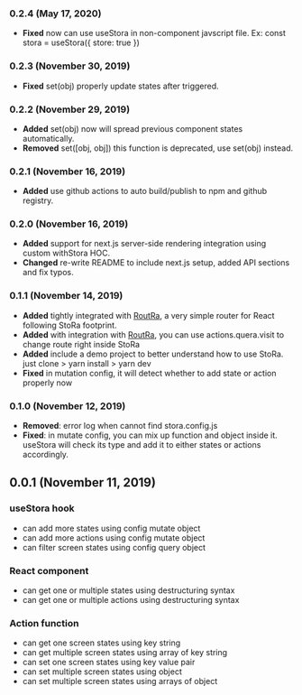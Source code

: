 ### 0.2.4 (May 17, 2020)

- **Fixed** now can use useStora in non-component javscript file. Ex: const stora = useStora({ store: true })

### 0.2.3 (November 30, 2019)

- **Fixed** set(obj) properly update states after triggered.

### 0.2.2 (November 29, 2019)

- **Added** set(obj) now will spread previous component states automatically.
- **Removed** set([obj, obj]) this function is deprecated, use set(obj) instead.

### 0.2.1 (November 16, 2019)

- **Added** use github actions to auto build/publish to npm and github registry.

### 0.2.0 (November 16, 2019)

- **Added** support for next.js server-side rendering integration using custom withStora HOC.
- **Changed** re-write README to include next.js setup, added API sections and fix typos.

### 0.1.1 (November 14, 2019)

- **Added** tightly integrated with [RoutRa](https://github.com/rawewhat/routra), a very simple router for React following StoRa footprint.
- **Added** with integration with [RoutRa](https://github.com/rawewhat/routra), you can use actions.quera.visit to change route right inside StoRa
- **Added** include a demo project to better understand how to use StoRa. just clone > yarn install > yarn dev
- **Fixed** in mutation config, it will detect whether to add state or action properly now

### 0.1.0 (November 12, 2019)

- **Removed**: error log when cannot find stora.config.js
- **Fixed**: in mutate config, you can mix up function and object inside it. useStora will check its type and add it to either states or actions accordingly.

## 0.0.1 (November 11, 2019)

### useStora hook

- can add more states using config mutate object
- can add more actions using config mutate object
- can filter screen states using config query object

### React component

- can get one or multiple states using destructuring syntax
- can get one or multiple actions using destructuring syntax

### Action function

- can get one screen states using key string
- can get multiple screen states using array of key string
- can set one screen states using key value pair
- can set multiple screen states using object
- can set multiple screen states using arrays of object
